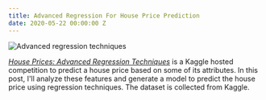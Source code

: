 ```yaml
---
title: Advanced Regression For House Price Prediction
date: 2020-05-22 00:00:00 Z
---
```


![Advanced regression techniques](https://storage.googleapis.com/kaggle-competitions/kaggle/5407/media/housesbanner.png)

*[House Prices: Advanced Regression Techniques](https://www.kaggle.com/c/house-prices-advanced-regression-techniques)* is a Kaggle hosted competition to predict a house price based on some of its attributes. In this post, I'll analyze these features and generate a model to predict the house price using regression techniques. The dataset is collected from Kaggle.


